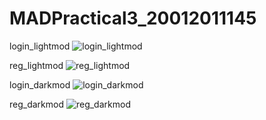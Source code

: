 # MADPractical3_20012011145

login_lightmod
![login_lightmod](https://user-images.githubusercontent.com/111768011/189528566-eb78577c-1ff8-4150-8b51-6e71970f544e.png)

reg_lightmod
![reg_lightmod](https://user-images.githubusercontent.com/111768011/189528601-9e704fb0-b94e-42df-b09b-e6e4af197257.png)

login_darkmod
![login_darkmod](https://user-images.githubusercontent.com/111768011/189528615-185645a4-79c9-46bb-83ce-155e53c900bc.png)

reg_darkmod
![reg_darkmod](https://user-images.githubusercontent.com/111768011/189528627-82355683-22ef-412e-b354-22b3f538ef1e.png)
